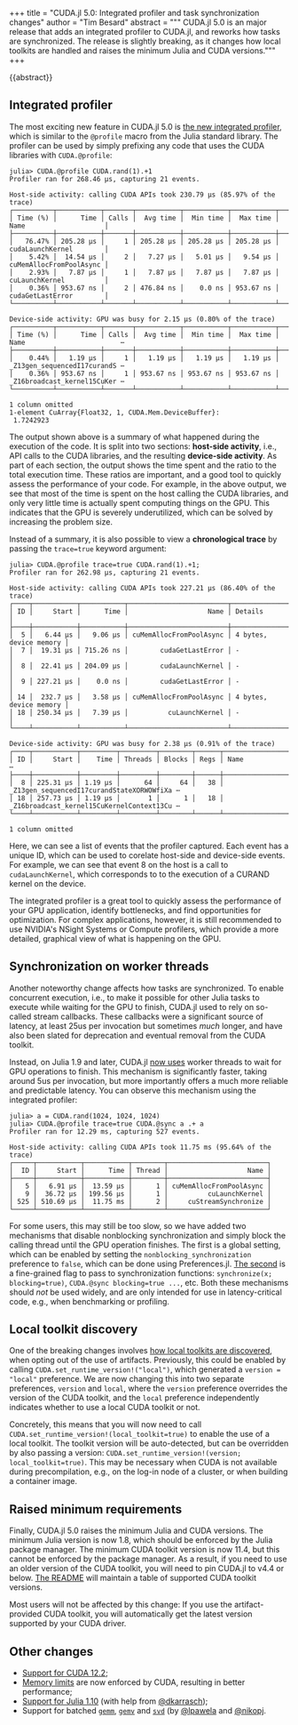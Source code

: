 +++
title = "CUDA.jl 5.0: Integrated profiler and task synchronization changes"
author = "Tim Besard"
abstract = """
  CUDA.jl 5.0 is an major release that adds an integrated profiler to CUDA.jl, and reworks
  how tasks are synchronized. The release is slightly breaking, as it changes how local
  toolkits are handled and raises the minimum Julia and CUDA versions."""
+++

{{abstract}}


## Integrated profiler

The most exciting new feature in CUDA.jl 5.0 is [the new integrated
profiler](https://github.com/JuliaGPU/CUDA.jl/pull/2024), which is similar to the `@profile`
macro from the Julia standard library. The profiler can be used by simply prefixing any code
that uses the CUDA libraries with `CUDA.@profile`:

```julia-repl
julia> CUDA.@profile CUDA.rand(1).+1
Profiler ran for 268.46 µs, capturing 21 events.

Host-side activity: calling CUDA APIs took 230.79 µs (85.97% of the trace)
┌──────────┬───────────┬───────┬───────────┬───────────┬───────────┬─────────────────────────┐
│ Time (%) │      Time │ Calls │  Avg time │  Min time │  Max time │ Name                    │
├──────────┼───────────┼───────┼───────────┼───────────┼───────────┼─────────────────────────┤
│   76.47% │ 205.28 µs │     1 │ 205.28 µs │ 205.28 µs │ 205.28 µs │ cudaLaunchKernel        │
│    5.42% │  14.54 µs │     2 │   7.27 µs │   5.01 µs │   9.54 µs │ cuMemAllocFromPoolAsync │
│    2.93% │   7.87 µs │     1 │   7.87 µs │   7.87 µs │   7.87 µs │ cuLaunchKernel          │
│    0.36% │ 953.67 ns │     2 │ 476.84 ns │    0.0 ns │ 953.67 ns │ cudaGetLastError        │
└──────────┴───────────┴───────┴───────────┴───────────┴───────────┴─────────────────────────┘

Device-side activity: GPU was busy for 2.15 µs (0.80% of the trace)
┌──────────┬───────────┬───────┬───────────┬───────────┬───────────┬──────────────────────────────
│ Time (%) │      Time │ Calls │  Avg time │  Min time │  Max time │ Name                        ⋯
├──────────┼───────────┼───────┼───────────┼───────────┼───────────┼──────────────────────────────
│    0.44% │   1.19 µs │     1 │   1.19 µs │   1.19 µs │   1.19 µs │ _Z13gen_sequencedI17curandS ⋯
│    0.36% │ 953.67 ns │     1 │ 953.67 ns │ 953.67 ns │ 953.67 ns │ _Z16broadcast_kernel15CuKer ⋯
└──────────┴───────────┴───────┴───────────┴───────────┴───────────┴──────────────────────────────
                                                                                  1 column omitted
1-element CuArray{Float32, 1, CUDA.Mem.DeviceBuffer}:
 1.7242923
```

The output shown above is a summary of what happened during the execution of the code. It is
split into two sections: **host-side activity**, i.e., API calls to the CUDA libraries, and
the resulting **device-side activity**. As part of each section, the output shows the time
spent and the ratio to the total execution time. These ratios are important, and a good tool
to quickly assess the performance of your code. For example, in the above output, we see
that most of the time is spent on the host calling the CUDA libraries, and only very little
time is actually spent computing things on the GPU. This indicates that the GPU is severely
underutilized, which can be solved by increasing the problem size.

Instead of a summary, it is also possible to view a **chronological trace** by passing the
`trace=true` keyword argument:

```julia-repl
julia> CUDA.@profile trace=true CUDA.rand(1).+1;
Profiler ran for 262.98 µs, capturing 21 events.

Host-side activity: calling CUDA APIs took 227.21 µs (86.40% of the trace)
┌────┬───────────┬───────────┬─────────────────────────┬────────────────────────┐
│ ID │     Start │      Time │                    Name │ Details                │
├────┼───────────┼───────────┼─────────────────────────┼────────────────────────┤
│  5 │   6.44 µs │   9.06 µs │ cuMemAllocFromPoolAsync │ 4 bytes, device memory │
│  7 │  19.31 µs │ 715.26 ns │        cudaGetLastError │ -                      │
│  8 │  22.41 µs │ 204.09 µs │        cudaLaunchKernel │ -                      │
│  9 │ 227.21 µs │    0.0 ns │        cudaGetLastError │ -                      │
│ 14 │  232.7 µs │   3.58 µs │ cuMemAllocFromPoolAsync │ 4 bytes, device memory │
│ 18 │ 250.34 µs │   7.39 µs │          cuLaunchKernel │ -                      │
└────┴───────────┴───────────┴─────────────────────────┴────────────────────────┘

Device-side activity: GPU was busy for 2.38 µs (0.91% of the trace)
┌────┬───────────┬─────────┬─────────┬────────┬──────┬────────────────────────────────────────────
│ ID │     Start │    Time │ Threads │ Blocks │ Regs │ Name                                      ⋯
├────┼───────────┼─────────┼─────────┼────────┼──────┼────────────────────────────────────────────
│  8 │ 225.31 µs │ 1.19 µs │      64 │     64 │   38 │ _Z13gen_sequencedI17curandStateXORWOWfiXa ⋯
│ 18 │ 257.73 µs │ 1.19 µs │       1 │      1 │   18 │ _Z16broadcast_kernel15CuKernelContext13Cu ⋯
└────┴───────────┴─────────┴─────────┴────────┴──────┴────────────────────────────────────────────
                                                                                  1 column omitted
```

Here, we can see a list of events that the profiler captured. Each event has a unique ID,
which can be used to corelate host-side and device-side events. For example, we can see that
event 8 on the host is a call to `cudaLaunchKernel`, which corresponds to to the execution
of a CURAND kernel on the device.

The integrated profiler is a great tool to quickly assess the performance of your GPU
application, identify bottlenecks, and find opportunities for optimization. For complex
applications, however, it is still recommended to use NVIDIA's NSight Systems or Compute
profilers, which provide a more detailed, graphical view of what is happening on the GPU.


## Synchronization on worker threads

Another noteworthy change affects how tasks are synchronized. To enable concurrent
execution, i.e., to make it possible for other Julia tasks to execute while waiting for the
GPU to finish, CUDA.jl used to rely on so-called stream callbacks. These callbacks were a
significant source of latency, at least 25us per invocation but sometimes *much* longer, and
have also been slated for deprecation and eventual removal from the CUDA toolkit.

Instead, on Julia 1.9 and later, CUDA.jl [now
uses](https://github.com/JuliaGPU/CUDA.jl/pull/2025) worker threads to wait for GPU
operations to finish. This mechanism is significantly faster, taking around 5us per
invocation, but more importantly offers a much more reliable and predictable latency. You
can observe this mechanism using the integrated profiler:

```julia-repl
julia> a = CUDA.rand(1024, 1024, 1024)
julia> CUDA.@profile trace=true CUDA.@sync a .+ a
Profiler ran for 12.29 ms, capturing 527 events.

Host-side activity: calling CUDA APIs took 11.75 ms (95.64% of the trace)
┌─────┬───────────┬───────────┬────────┬─────────────────────────┐
│  ID │     Start │      Time │ Thread │                    Name │
├─────┼───────────┼───────────┼────────┼─────────────────────────┤
│   5 │   6.91 µs │  13.59 µs │      1 │ cuMemAllocFromPoolAsync │
│   9 │  36.72 µs │ 199.56 µs │      1 │          cuLaunchKernel │
│ 525 │ 510.69 µs │  11.75 ms │      2 │     cuStreamSynchronize │
└─────┴───────────┴───────────┴────────┴─────────────────────────┘
```

For some users, this may still be too slow, so we have added two mechanisms that disable
nonblocking synchronization and simply block the calling thread until the GPU operation
finishes. The first is a global setting, which can be enabled by setting the
`nonblocking_synchronization` preference to `false`, which can be done using Preferences.jl.
[The second](https://github.com/JuliaGPU/CUDA.jl/pull/2060) is a fine-grained flag to pass
to synchronization functions: `synchronize(x; blocking=true)`, `CUDA.@sync blocking=true
...`, etc. Both these mechanisms should *not* be used widely, and are only intended for use
in latency-critical code, e.g., when benchmarking or profiling.


## Local toolkit discovery

One of the breaking changes involves [how local toolkits are
discovered](https://github.com/JuliaGPU/CUDA.jl/pull/2058), when opting out of the use of
artifacts. Previously, this could be enabled by calling
`CUDA.set_runtime_version!("local")`, which generated a `version = "local"` preference. We
are now changing this into two separate preferences, `version` and `local`, where the
`version` preference overrides the version of the CUDA toolkit, and the `local`
preference independently indicates whether to use a local CUDA toolkit or not.

Concretely, this means that you will now need to call
`CUDA.set_runtime_version!(local_toolkit=true)` to enable the use of a local toolkit. The
toolkit version will be auto-detected, but can be overridden by also passing a version:
`CUDA.set_runtime_version!(version; local_toolkit=true)`. This may be necessary when CUDA
is not available during precompilation, e.g., on the log-in node of a cluster, or when
building a container image.


## Raised minimum requirements

Finally, CUDA.jl 5.0 raises the minimum Julia and CUDA versions. The minimum Julia version
is now 1.8, which should be enforced by the Julia package manager. The minimum CUDA toolkit
version is now 11.4, but this cannot be enforced by the package manager. As a result, if you
need to use an older version of the CUDA toolkit, you will need to pin CUDA.jl to v4.4 or
below. [The README](https://github.com/JuliaGPU/CUDA.jl/blob/master/README.md) will maintain
a table of supported CUDA toolkit versions.

Most users will not be affected by this change: If you use the artifact-provided CUDA
toolkit, you will automatically get the latest version supported by your CUDA driver.


## Other changes

- [Support for CUDA 12.2](https://github.com/JuliaGPU/CUDA.jl/pull/2034);
- [Memory limits](https://github.com/JuliaGPU/CUDA.jl/pull/2040) are now enforced by CUDA,
  resulting in better performance;
- [Support for Julia 1.10](https://github.com/JuliaGPU/CUDA.jl/pull/1946) (with help from
  [@dkarrasch](https://github.com/dkarrasch));
- Support for batched [`gemm`](https://github.com/JuliaGPU/CUDA.jl/pull/1975),
  [`gemv`](https://github.com/JuliaGPU/CUDA.jl/pull/1981) and
  [`svd`](https://github.com/JuliaGPU/CUDA.jl/pull/2063) (by
  [@lpawela](https://github.com/lpawela) and [@nikopj](https://github.com/nikopj).
